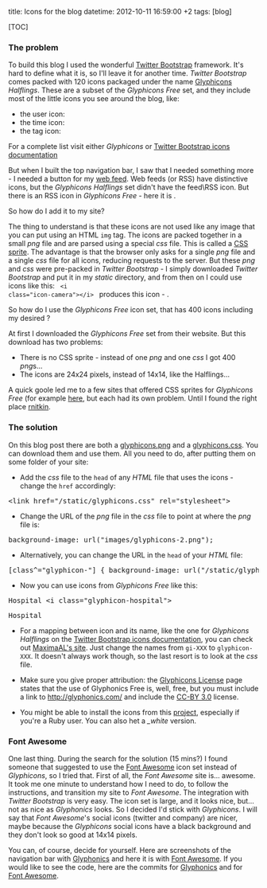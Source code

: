 title: Icons for the blog
datetime: 2012-10-11 16:59:00 +2
tags: [blog]

[TOC]

### The problem
To build this blog I used the wonderful [Twitter Bootstrap] framework. 
It's hard to define what it is, so I'll leave it for another time.
*Twitter Bootstrap* comes packed with 120 icons packaged under the name [Glyphicons] *Halflings*. 
These are a subset of the *Glyphicons Free* set, and they include most of the little icons you see around the blog,
like:

  - the user icon: <i class="icon-user"></i>
  - the time icon: <i class="icon-time"></i> 
  - the tag icon: <i class="icon-tag"></i>
  
For a complete list visit either *Glyphicons* or [Twitter Bootstrap icons documentation]

But when I built the top navigation bar, I saw that I needed something more - I needed a button for my [web feed].
Web feeds (or RSS) have distinctive icons, but the *Glyphicons Halflings* set didn't have the feed\RSS icon.
But there is an RSS icon in *Glyphicons Free* - here it is <i class="glyphicon-rss"></i>. 

So how do I add it to my site?

The thing to understand is that these icons are not used like any image that you can put using an HTML <code>img</code> tag.
The icons are packed together in a small *png* file and are parsed using a special *css* file. This is called a [CSS sprite].
The advantage is that the browser only asks for a single *png* file and a single *css* file for all icons, reducing requests to the server.
But these *png* and *css* were pre-packed in *Twitter Bootstrap* - I simply downloaded *Twitter Bootstrap* and put it in my *static* directory, and from then on I could use icons like this:
<code>
&lt;i class="icon-camera">&lt;/i>
</code>
produces this icon - 
<i class="icon-camera"></i>. 

So how do I use the *Glyphicons Free* icon set, that has 400 icons including my desired <i class="glyphicon-rss"></i>?

At first I downloaded the *Glyphicons Free* set from their website. But this download has two problems:

  - There is no CSS sprite - instead of one *png* and one *css* I got 400 *png*s...
  - The icons are 24x24 pixels, instead of 14x14, like the Halflings...
  
A quick goole led me to a few sites that offered CSS sprites for *Glyphicons Free* (for example [here], 
but each had its own problem. Until I found the right place [rnitkin]. 

### The solution

On this blog post there are both a [glyphicons.png](/static/glyphicons.png) and a [glyphicons.css](/static/glyphicons.css). You can download them and use them.
All you need to do, after putting them on some folder of your site:

  - Add the *css* file to the <code>head</code> of any *HTML* file that uses the icons - change the <code>href</code> accordingly:

<pre class="prettyprint">
&lt;link href="/static/glyphicons.css" rel="stylesheet">
</pre>
  
  - Change the URL of the *png* file in the *css* file to point at where the *png* file is:

<pre class="prettyprint">
background-image: url("images/glyphicons-2.png");
</pre>

  - Alternatively, you can change the URL in the <code>head</code> of your *HTML* file:
  
<pre class="prettyprint">
[class^="glyphicon-"] { background-image: url("/static/glyphicons.png"); } 
</pre>

  - Now you can use icons from *Glyphicons Free* like this:
  
<pre class="prettyprint">
Hospital &lt;i class="glyphicon-hospital"></i>
</pre>
<pre>
Hospital <i class="glyphicon-hospital"></i>
</pre>

  - For a mapping between icon and its name, like the one for *Glyphicons Halflings* on the [Twitter Bootstrap icons documentation], 
  you can check out [MaximaAL's site]. Just change the names from <code>gi-XXX</code> to <code>glyphicon-XXX</code>. It doesn't always work though, so the last resort is to 
  look at the *css* file.

  - Make sure you give proper attribution: the [Glyphicons License] page states that the use of Glyphonics Free is, well, free, 
  but you must include a link to <http://glyphonics.com/> and include the [CC-BY 3.0] license.

  - You might be able to install the icons from this [project](https://bitbucket.org/creat1va/compass-glyphicons), especially if you're a Ruby user. You can also het a *_white* version.
  
### Font Awesome

One last thing. During the search for the solution (15 mins?) I found someone that suggested to use the [Font Awesome] icon set instead of *Glyphicons*, so I tried that.
First of all, the *Font Awesome* site is... awesome. It took me one minute to understand how I need to do, to follow the instructions, and transition my site to *Font Awesome*.
The integration with *Twitter Bootstrap* is very easy. The icon set is large, and it looks nice, but... not as nice as *Glyphonics* looks. So I decided I'd stick with *Glyphicons*. 
I will say that *Font Awesome*'s social icons (twitter and company) are nicer, 
maybe because the *Glyphicons* social icons have a black background and they don't look so good at 14x14 pixels.

You can, of course, decide for yourself. Here are screenshots of the navigation bar with [Glyphonics](http://i.imgur.com/3RFfm.png) and here it is with [Font Awesome](http://i.imgur.com/WLVAM.png).
If you would like to see the code, here are the commits for [Glyphonics](https://bitbucket.org/yoavram/msb/changeset/48d36660697bc022548e5476e40157c894aa3a99) and for [Font Awesome](https://bitbucket.org/yoavram/msb/changeset/9a7b530667faeda8da08d9ba932e11622d07287b).

[Glyphicons]: http://glyphicons.com/
[Twitter Bootstrap]: http://twitter.github.com/bootstrap/index.html
[Twitter Bootstrap icons documentation]: http://twitter.github.com/bootstrap/base-css.html#icons
[CC-BY 3.0]: http://creativecommons.org/licenses/by/3.0/
[Glyphicons License]: http://glyphicons.com/glyphicons-licenses/
[web feed]: http://en.wikipedia.org/wiki/Web_feed
[CSS sprite]: http://en.wikipedia.org/wiki/Sprite_(computer_graphics)#Sprites_by_CSS
[MaximaAL's site]: http://maximals.ru/project/sprite/glyphicons/
[here]: http://supercerebral.com/glyphicons-to-halflings-sprite/
[rnitkin]: http://rnikitin.tumblr.com/post/28834314453/all-glyphicons-as-12px-is-css-sprite-fot-bootstrap
[Font Awesome]: http://fortawesome.github.com/Font-Awesome/
